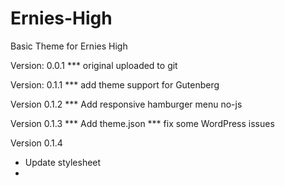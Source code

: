 # Ernies-High
Basic Theme for Ernies High


Version: 0.0.1 
*** original uploaded to git


Version: 0.1.1
*** add theme support for Gutenberg

Version 0.1.2
*** Add responsive hamburger menu no-js



Version 0.1.3
*** Add theme.json 
*** fix some WordPress issues


Version 0.1.4
* Update stylesheet
* 
